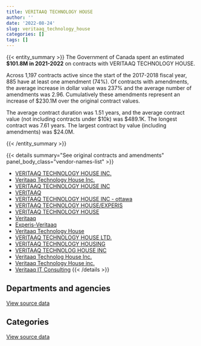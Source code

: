 ```yaml
---
title: VERITAAQ TECHNOLOGY HOUSE
author: ''
date: '2022-08-24'
slug: veritaaq_technology_house
categories: []
tags: []
---
```


<script src="/rmarkdown-libs/htmlwidgets/htmlwidgets.js"></script>
<link href="/rmarkdown-libs/datatables-css/datatables-crosstalk.css" rel="stylesheet" />
<script src="/rmarkdown-libs/datatables-binding/datatables.js"></script>
<script src="/rmarkdown-libs/jquery/jquery-3.6.0.min.js"></script>
<link href="/rmarkdown-libs/dt-core-bootstrap/css/dataTables.bootstrap.min.css" rel="stylesheet" />
<link href="/rmarkdown-libs/dt-core-bootstrap/css/dataTables.bootstrap.extra.css" rel="stylesheet" />
<script src="/rmarkdown-libs/dt-core-bootstrap/js/jquery.dataTables.min.js"></script>
<script src="/rmarkdown-libs/dt-core-bootstrap/js/dataTables.bootstrap.min.js"></script>
<link href="/rmarkdown-libs/crosstalk/css/crosstalk.min.css" rel="stylesheet" />
<script src="/rmarkdown-libs/crosstalk/js/crosstalk.min.js"></script>
<script src="/rmarkdown-libs/htmlwidgets/htmlwidgets.js"></script>
<link href="/rmarkdown-libs/datatables-css/datatables-crosstalk.css" rel="stylesheet" />
<script src="/rmarkdown-libs/datatables-binding/datatables.js"></script>
<script src="/rmarkdown-libs/jquery/jquery-3.6.0.min.js"></script>
<link href="/rmarkdown-libs/dt-core-bootstrap/css/dataTables.bootstrap.min.css" rel="stylesheet" />
<link href="/rmarkdown-libs/dt-core-bootstrap/css/dataTables.bootstrap.extra.css" rel="stylesheet" />
<script src="/rmarkdown-libs/dt-core-bootstrap/js/jquery.dataTables.min.js"></script>
<script src="/rmarkdown-libs/dt-core-bootstrap/js/dataTables.bootstrap.min.js"></script>
<link href="/rmarkdown-libs/crosstalk/css/crosstalk.min.css" rel="stylesheet" />
<script src="/rmarkdown-libs/crosstalk/js/crosstalk.min.js"></script>

{{< entity_summary >}}
The Government of Canada spent an estimated **\$101.8M in 2021-2022** on contracts with VERITAAQ TECHNOLOGY HOUSE.

Across 1,197 contracts active since the start of the 2017-2018 fiscal year, 885 have at least one amendment (74%). Of contracts with amendments, the average increase in dollar value was 237% and the average number of amendments was 2.96. Cumulatively these amendments represent an increase of \$230.1M over the original contract values.

The average contract duration was 1.51 years, and the average contract value (not including contracts under \$10k) was \$489.1K. The longest contract was 7.61 years. The largest contract by value (including amendments) was \$24.0M.

{{< /entity_summary >}}

{{< details summary="See original contracts and amendments" panel_body_class="vendor-names-list" >}}
- [VERITAAQ TECHNOLOGY HOUSE INC.](https://search.open.canada.ca/en/ct/?sort=contract_value_f%20desc&page=1&search_text=%22VERITAAQ%20TECHNOLOGY%20HOUSE%20INC.%22)
- [Veritaaq Technology House Inc.](https://search.open.canada.ca/en/ct/?sort=contract_value_f%20desc&page=1&search_text=%22Veritaaq%20Technology%20House%20Inc.%22)
- [VERITAAQ TECHNOLOGY HOUSE INC](https://search.open.canada.ca/en/ct/?sort=contract_value_f%20desc&page=1&search_text=%22VERITAAQ%20TECHNOLOGY%20HOUSE%20INC%22)
- [VERITAAQ](https://search.open.canada.ca/en/ct/?sort=contract_value_f%20desc&page=1&search_text=%22VERITAAQ%22)
- [VERITAAQ TECHNOLOGY HOUSE INC - ottawa](https://search.open.canada.ca/en/ct/?sort=contract_value_f%20desc&page=1&search_text=%22VERITAAQ%20TECHNOLOGY%20HOUSE%20INC%20-%20ottawa%22)
- [VERITAAQ TECHNOLOGY HOUSE/EXPERIS](https://search.open.canada.ca/en/ct/?sort=contract_value_f%20desc&page=1&search_text=%22VERITAAQ%20TECHNOLOGY%20HOUSE%2fEXPERIS%22)
- [VERITAAQ TECHNOLOGY HOUSE](https://search.open.canada.ca/en/ct/?sort=contract_value_f%20desc&page=1&search_text=%22VERITAAQ%20TECHNOLOGY%20HOUSE%22)
- [Veritaaq](https://search.open.canada.ca/en/ct/?sort=contract_value_f%20desc&page=1&search_text=%22Veritaaq%22)
- [Experis-Veritaaq](https://search.open.canada.ca/en/ct/?sort=contract_value_f%20desc&page=1&search_text=%22Experis-Veritaaq%22)
- [Veritaaq Technology House](https://search.open.canada.ca/en/ct/?sort=contract_value_f%20desc&page=1&search_text=%22Veritaaq%20Technology%20House%22)
- [VERITAAQ TECHNOLOGY HOUSE LTD.](https://search.open.canada.ca/en/ct/?sort=contract_value_f%20desc&page=1&search_text=%22VERITAAQ%20TECHNOLOGY%20HOUSE%20LTD.%22)
- [VERITAAQ TECHNOLOGY HOUSING](https://search.open.canada.ca/en/ct/?sort=contract_value_f%20desc&page=1&search_text=%22VERITAAQ%20TECHNOLOGY%20HOUSING%22)
- [VERITAAQ TECHNOLOG HOUSE INC](https://search.open.canada.ca/en/ct/?sort=contract_value_f%20desc&page=1&search_text=%22VERITAAQ%20TECHNOLOG%20HOUSE%20INC%22)
- [Veritaaq Technolog House Inc.](https://search.open.canada.ca/en/ct/?sort=contract_value_f%20desc&page=1&search_text=%22Veritaaq%20Technolog%20House%20Inc.%22)
- [Veritaaq Technology House inc.](https://search.open.canada.ca/en/ct/?sort=contract_value_f%20desc&page=1&search_text=%22Veritaaq%20Technology%20House%20inc.%22)
- [Veritaaq IT Consulting](https://search.open.canada.ca/en/ct/?sort=contract_value_f%20desc&page=1&search_text=%22Veritaaq%20IT%20Consulting%22)
{{< /details >}}

## Departments and agencies

<div id="htmlwidget-1" style="width:100%;height:auto;" class="datatables html-widget"></div>
<script type="application/json" data-for="htmlwidget-1">{"x":{"style":"bootstrap","filter":"none","vertical":false,"data":[["<a href=\"/departments/aafc-aac/\">Agriculture and Agri-Food Canada<\/a>","<a href=\"/departments/cbsa-asfc/\">Canada Border Services Agency<\/a>","<a href=\"/departments/cic/\">Immigration, Refugees and Citizenship Canada<\/a>","<a href=\"/departments/cihr-irsc/\">Canadian Institutes of Health Research<\/a>","<a href=\"/departments/cra-arc/\">Canada Revenue Agency<\/a>","<a href=\"/departments/csc-scc/\">Correctional Service of Canada<\/a>","<a href=\"/departments/dfatd-maecd/\">Global Affairs Canada<\/a>","<a href=\"/departments/dfo-mpo/\">Fisheries and Oceans Canada<\/a>","<a href=\"/departments/dnd-mdn/\">National Defence<\/a>","<a href=\"/departments/ec/\">Environment and Climate Change Canada<\/a>","<a href=\"/departments/elections/\">Elections Canada<\/a>","<a href=\"/departments/esdc-edsc/\">Employment and Social Development Canada<\/a>","<a href=\"/departments/hc-sc/\">Health Canada<\/a>","<a href=\"/departments/ic/\">Innovation, Science and Economic Development Canada<\/a>","<a href=\"/departments/irb-cisr/\">Immigration and Refugee Board of Canada<\/a>","<a href=\"/departments/nrcan-rncan/\">Natural Resources Canada<\/a>","<a href=\"/departments/nserc-crsng/\">Natural Sciences and Engineering Research Council of Canada<\/a>","<a href=\"/departments/nsira-ossnr/\">National Security and Intelligence Review Agency<\/a>","<a href=\"/departments/osfi-bsif/\">Office of the Superintendent of Financial Institutions Canada<\/a>","<a href=\"/departments/pc/\">Parks Canada<\/a>","<a href=\"/departments/rcmp-grc/\">Royal Canadian Mounted Police<\/a>","<a href=\"/departments/ssc-spc/\">Shared Services Canada<\/a>","<a href=\"/departments/statcan/\">Statistics Canada<\/a>","<a href=\"/departments/tc/\">Transport Canada<\/a>"],[1310161.96,9238062.2,11862841.45,null,22437878.23,null,4148509.02,67805.09,857572.31,33309.89,484340.87,670028.98,1329712.66,5579972.67,413606.86,1117128.95,11907.28,null,2957034.6,141232.17,310796.98,11478397.97,null,208327.7],[1305083.26,12418299.99,12834905.67,null,27384209.67,null,2573695.95,null,1225395.98,304785.49,240997.74,1897686.27,1480768.05,5482919.45,473145.04,1588072.45,65045.72,null,4036923.82,null,167962.19,6733606.56,null,158553.19],[1237826.46,8887472.63,13877842.52,14125,32741243.28,null,2630565.72,null,1670322.77,303952.74,196533.08,2677267.86,3413921.47,3439989.46,98310,2051556.56,null,null,3117234.73,null,536181.18,4807866.62,null,538996.99],[2627302.05,7297784.78,18328798.15,null,35214176.78,3102066.06,2688648.93,2931.83,1291536.02,303952.74,253479.07,2039929.83,3378583.24,3885901.22,null,1617348.75,null,58791.12,4602775.85,null,569248.38,12997045.82,999562.93,568392.82]],"container":"<table class=\"table table-striped table-hover row-border order-column display\">\n  <thead>\n    <tr>\n      <th>Department<\/th>\n      <th>2018-2019<\/th>\n      <th>2019-2020<\/th>\n      <th>2020-2021<\/th>\n      <th>2021-2022<\/th>\n    <\/tr>\n  <\/thead>\n<\/table>","options":{"order":[[4,"desc"]],"pageLength":10,"autoWidth":true,"columnDefs":[{"targets":1,"render":"function(data, type, row, meta) {\n    return type !== 'display' ? data : DTWidget.formatCurrency(data, \"$\", 2, 3, \",\", \".\", true, null);\n  }"},{"targets":2,"render":"function(data, type, row, meta) {\n    return type !== 'display' ? data : DTWidget.formatCurrency(data, \"$\", 2, 3, \",\", \".\", true, null);\n  }"},{"targets":3,"render":"function(data, type, row, meta) {\n    return type !== 'display' ? data : DTWidget.formatCurrency(data, \"$\", 2, 3, \",\", \".\", true, null);\n  }"},{"targets":4,"render":"function(data, type, row, meta) {\n    return type !== 'display' ? data : DTWidget.formatCurrency(data, \"$\", 2, 3, \",\", \".\", true, null);\n  }"},{"width":"16%","targets":[1,2,3,4]},{"className":"dt-right","targets":[1,2,3,4]}],"orderClasses":false}},"evals":["options.columnDefs.0.render","options.columnDefs.1.render","options.columnDefs.2.render","options.columnDefs.3.render"],"jsHooks":[]}</script>
<p class="text-right">
<a href="https://github.com/GoC-Spending/contracts-data/tree/main/data/out/vendors/veritaaq_technology_house/summary_by_fiscal_year_by_department.csv" class="source-data-link btn btn-link">View source data</a>
</p>

## Categories

<div id="htmlwidget-2" style="width:100%;height:auto;" class="datatables html-widget"></div>
<script type="application/json" data-for="htmlwidget-2">{"x":{"style":"bootstrap","filter":"none","vertical":false,"data":[["<a href=\"/categories/1_facilities_and_construction/\">Facilities and construction<\/a>","<a href=\"/categories/11_defence/\">Defence<\/a>","<a href=\"/categories/2_professional_services/\">Professional services<\/a>","<a href=\"/categories/3_information_technology/\">Information technology<\/a>","<a href=\"/categories/9_human_capital/\">Human capital<\/a>"],[73080.95,742116.36,2538253.79,70560753.87,744422.87],[259685.71,744149.56,2578331.35,75565099.96,1224789.91],[24833.33,742116.36,4392354.8,75971567.35,1110337.22],[1414346.78,851230.74,3478813.33,95919754.63,164110.89]],"container":"<table class=\"table table-striped table-hover row-border order-column display\">\n  <thead>\n    <tr>\n      <th>Category<\/th>\n      <th>2018-2019<\/th>\n      <th>2019-2020<\/th>\n      <th>2020-2021<\/th>\n      <th>2021-2022<\/th>\n    <\/tr>\n  <\/thead>\n<\/table>","options":{"order":[[4,"desc"]],"dom":"t","pageLength":30,"autoWidth":true,"columnDefs":[{"targets":1,"render":"function(data, type, row, meta) {\n    return type !== 'display' ? data : DTWidget.formatCurrency(data, \"$\", 2, 3, \",\", \".\", true, null);\n  }"},{"targets":2,"render":"function(data, type, row, meta) {\n    return type !== 'display' ? data : DTWidget.formatCurrency(data, \"$\", 2, 3, \",\", \".\", true, null);\n  }"},{"targets":3,"render":"function(data, type, row, meta) {\n    return type !== 'display' ? data : DTWidget.formatCurrency(data, \"$\", 2, 3, \",\", \".\", true, null);\n  }"},{"targets":4,"render":"function(data, type, row, meta) {\n    return type !== 'display' ? data : DTWidget.formatCurrency(data, \"$\", 2, 3, \",\", \".\", true, null);\n  }"},{"width":"16%","targets":[1,2,3,4]},{"className":"dt-right","targets":[1,2,3,4]}],"orderClasses":false,"lengthMenu":[10,25,30,50,100]}},"evals":["options.columnDefs.0.render","options.columnDefs.1.render","options.columnDefs.2.render","options.columnDefs.3.render"],"jsHooks":[]}</script>
<p class="text-right">
<a href="https://github.com/GoC-Spending/contracts-data/tree/main/data/out/vendors/veritaaq_technology_house/summary_by_fiscal_year_by_category.csv" class="source-data-link btn btn-link">View source data</a>
</p>
